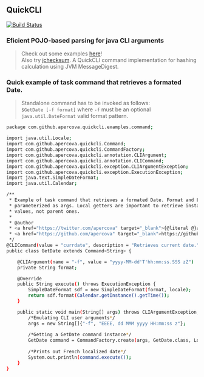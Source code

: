 ## QuickCLI
  
[![Build Status](https://travis-ci.org/apercova/QuickCLI.svg?branch=master)](https://travis-ci.org/apercova/QuickCLI)
  
### Eficient POJO-based parsing for java CLI arguments

> Check out some examples [here](https://github.com/apercova/QuickCLI-examples)!  
> Also try [jchecksum](https://github.com/apercova/jchecksum). A QuickCLI command implementation for hashing calculation using JVM MessageDigest.

### Quick example of task command that retrieves a formated Date.
> Standalone command has to be invoked as follows:  
>`$GetDate [-f format]` where `-f` must be an optional `java.util.DateFormat` valid format pattern.
```bash
package com.github.apercova.quickcli.examples.command;

import java.util.Locale;
import com.github.apercova.quickcli.Command;
import com.github.apercova.quickcli.CommandFactory;
import com.github.apercova.quickcli.annotation.CLIArgument;
import com.github.apercova.quickcli.annotation.CLICommand;
import com.github.apercova.quickcli.exception.CLIArgumentException;
import com.github.apercova.quickcli.exception.ExecutionException;
import java.text.SimpleDateFormat;
import java.util.Calendar;

/**
 * Example of task command that retrieves a formated Date. Format and Locale are
 * parameterized as args. Local getters are important to retrieve instance
 * values, not parent ones.
 *
 * @author
 * <a href="https://twitter.com/apercova" target="_blank">{@literal @}apercova</a>
 * <a href="https://github.com/apercova" target="_blank">https://github.com/apercova</a>
 */
@CLICommand(value = "currdate", description = "Retrieves current date.")
public class GetDate extends Command<String> {

    @CLIArgument(name = "-f", value = "yyyy-MM-dd'T'hh:mm:ss.SSS zZ")
    private String format;

    @Override
    public String execute() throws ExecutionException {
        SimpleDateFormat sdf = new SimpleDateFormat(format, locale);
        return sdf.format(Calendar.getInstance().getTime());
    }

    public static void main(String[] args) throws CLIArgumentException, ExecutionException {
        /*Emulating CLI user arguments*/
        args = new String[]{"-f", "EEEE, dd MMM yyyy HH:mm:ss z"};
        
        /*Getting a GetDate command instance*/
        GetDate command = CommandFactory.create(args, GetDate.class, Locale.FRENCH);
        
        /*Prints out French localized date*/
        System.out.println(command.execute());
    }
}

```

